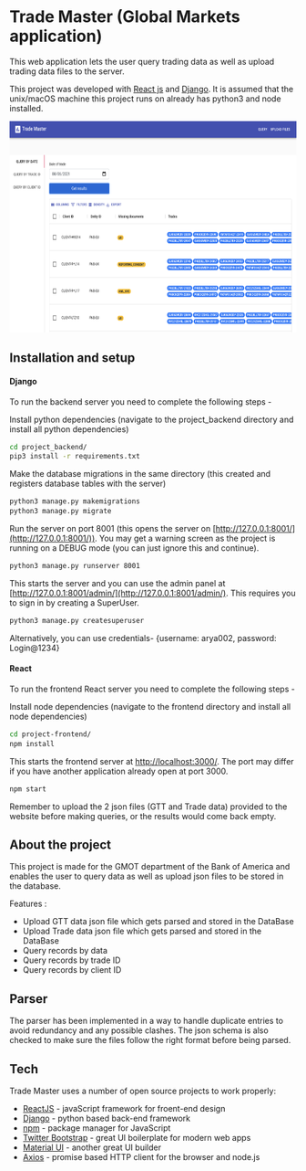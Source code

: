 # Trade Master (Global Markets application)
This web application lets the user query trading data as well as upload trading data files to the server.

This project was developed with [React js](https://github.com/facebook/create-react-app) and [Django](https://www.djangoproject.com/). It is assumed that the unix/macOS machine this project runs on already has python3 and node installed.

<p align="center">
<img src="images/trade_master_app.png" width="700" height="370" >
</p>

## Installation and setup
#### Django

To run the backend server you need to complete the following steps -

Install python dependencies (navigate to the project_backend directory and install all python dependencies)
```sh
cd project_backend/
pip3 install -r requirements.txt
```

Make the database migrations in the same directory (this created and registers database tables with the server)
```sh
python3 manage.py makemigrations
python3 manage.py migrate
```

Run the server on port 8001 (this opens the server on [http://127.0.0.1:8001/](http://127.0.0.1:8001/)). You may get a warning screen as the project is running on a DEBUG mode (you can just ignore this and continue).
```sh
python3 manage.py runserver 8001  
```
This starts the server and you can use the admin panel at [http://127.0.0.1:8001/admin/](http://127.0.0.1:8001/admin/). This requires you to sign in by creating a SuperUser.
```sh
python3 manage.py createsuperuser
```
Alternatively, you can use credentials- {username: arya002, password: Login@1234}

#### React

To run the frontend React server you need to complete the following steps -

Install node dependencies (navigate to the frontend directory and install all node dependencies)
```sh
cd project-frontend/
npm install
```

This starts the frontend server at [http://localhost:3000/](http://localhost:3000/). The port may differ if you have another application already open at port 3000.
```sh
npm start
```

Remember to upload the 2 json files (GTT and Trade data) provided to the website before making queries, or the results would come back empty.

## About the project

This project is made for the GMOT department of the Bank of America and enables the user to query data as well as upload json files to be stored in the database.

Features :

- Upload GTT data json file which gets parsed and stored in the DataBase
- Upload Trade data json file which gets parsed and stored in the DataBase
- Query records by data
- Query records by trade ID
- Query records by client ID

## Parser
The parser has been implemented in a way to handle duplicate entries to avoid redundancy and any possible clashes. The json schema is also checked to make sure the files follow the right format before being parsed.

## Tech

Trade Master uses a number of open source projects to work properly:

- [ReactJS] - javaScript framework for froent-end design
- [Django] - python based back-end framework
- [npm] - package manager for JavaScript
- [Twitter Bootstrap] - great UI boilerplate for modern web apps
- [Material UI] - another great UI builder
- [Axios] - promise based HTTP client for the browser and node.js

[//]: # (These are reference links used in the body of this note and get stripped out when the markdown processor does its job. There is no need to format nicely because it shouldn't be seen. Thanks SO - http://stackoverflow.com/questions/4823468/store-comments-in-markdown-syntax)

   [ReactJS]: <https://github.com/facebook/create-react-app>
   [Django]: <https://www.djangoproject.com/>
   [npm]: <https://www.npmjs.com/>
   [Twitter Bootstrap]: <https://getbootstrap.com/>
   [Material UI]: <https://material-ui.com/>
   [Axios]: <https://github.com/axios/axios>

   [PlDb]: <https://github.com/joemccann/dillinger/tree/master/plugins/dropbox/README.md>
   [PlGh]: <https://github.com/joemccann/dillinger/tree/master/plugins/github/README.md>
   [PlGd]: <https://github.com/joemccann/dillinger/tree/master/plugins/googledrive/README.md>
   [PlOd]: <https://github.com/joemccann/dillinger/tree/master/plugins/onedrive/README.md>
   [PlMe]: <https://github.com/joemccann/dillinger/tree/master/plugins/medium/README.md>
   [PlGa]: <https://github.com/RahulHP/dillinger/blob/master/plugins/googleanalytics/README.md>
